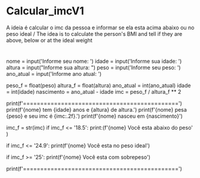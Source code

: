 # Calcular_imcV1
A ideia é calcular o imc da pessoa e informar se ela esta acima abaixo ou no peso ideal / The idea is to calculate the person's BMI and tell if they are above, below or at the ideal weight
#

nome = input('Informe seu nome: ')
idade = input('Informe sua idade: ')
altura = input("Informe sua altura: ")
peso = input('Informe seu peso: ')
ano_atual = input('Informe ano atual: ')

peso_f = float(peso)
altura_f = float(altura)
ano_atual = int(ano_atual)
idade = int(idade)
nascimento = ano_atual - idade
imc = peso_f / altura_f ** 2

print(f'=============================================')
print(f'{nome} tem {idade} anos e {altura} de altura.')
print(f'{nome} pesa {peso} e seu imc é {imc:.2f}.')
print(f'{nome} nasceu em {nascimento}')

imc_f = str(imc)
if imc_f <= '18.5':
    print:(f'{nome} Você esta abaixo do peso' )

if imc_f <= '24.9':
    print(f'{nome} Você esta no peso ideal')

if imc_f >= '25':
    print(f'{nome} Você esta com sobrepeso')

print(f'=============================================')
